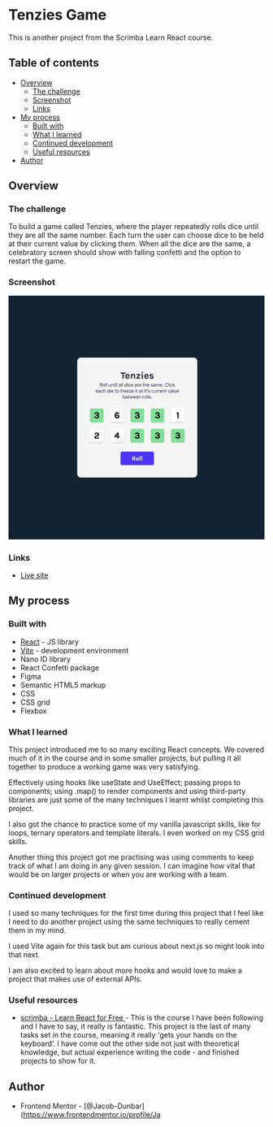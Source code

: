 # Tenzies Game

This is another project from the Scrimba Learn React course.

## Table of contents

- [Overview](#overview)
  - [The challenge](#the-challenge)
  - [Screenshot](#screenshot)
  - [Links](#links)
- [My process](#my-process)
  - [Built with](#built-with)
  - [What I learned](#what-i-learned)
  - [Continued development](#continued-development)
  - [Useful resources](#useful-resources)
- [Author](#author)

## Overview

### The challenge

To build a game called Tenzies, where the player repeatedly rolls dice until they are all the same number. Each turn the user can choose dice to be held at their current value by clicking them. When all the dice are the same, a celebratory screen should show with falling confetti and the option to restart the game.

### Screenshot

![](./screenshot.jpg)

### Links

- [Live site](https://jacob-dunbar.github.io/tenzies/)

## My process

### Built with

- [React](https://reactjs.org/) - JS library
- [Vite](https://vitejs.dev/) - development environment
- Nano ID library
- React Confetti package
- Figma
- Semantic HTML5 markup
- CSS
- CSS grid
- Flexbox

### What I learned

This project introduced me to so many exciting React concepts. We covered much of it in the course and in some smaller projects, but pulling it all together to produce a working game was very satisfying.

Effectively using hooks like useState and UseEffect; passing props to components; using .map() to render components and using third-party libraries are just some of the many techniques I learnt whilst completing this project.

I also got the chance to practice some of my vanilla javascript skills, like for loops, ternary operators and template literals. I even worked on my CSS grid skills.

Another thing this project got me practising was using comments to keep track of what I am doing in any given session. I can imagine how vital that would be on larger projects or when you are working with a team.

### Continued development

I used so many techniques for the first time during this project that I feel like I need to do another project using the same techniques to really cement them in my mind.

I used Vite again for this task but am curious about next.js so might look into that next.

I am also excited to learn about more hooks and would love to make a project that makes use of external APIs.

### Useful resources

- [scrimba - Learn React for Free ](www.https://scrimba.com/learn/learnreact) - This is the course I have been following and I have to say, it really is fantastic. This project is the last of many tasks set in the course, meaning it really 'gets your hands on the keyboard’. I have come out the other side not just with theoretical knowledge, but actual experience writing the code - and finished projects to show for it.

## Author

- Frontend Mentor - [@Jacob-Dunbar](https://www.frontendmentor.io/profile/Ja
